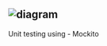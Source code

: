 ![diagram](https://github.com/IT21160066/Spring-boot-Rest-API/assets/99235576/2187b820-4079-4585-8f44-0c7f594e1800)
---
Unit testing using - Mockito

